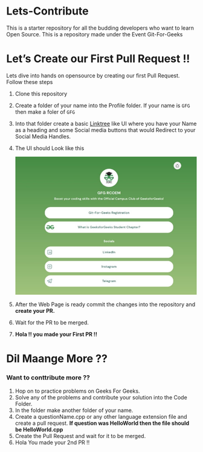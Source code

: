 # Lets-Contribute
This is a starter repository for all the budding developers who want to learn Open Source. This is a repository made under the Event Git-For-Geeks

# Let’s Create our First Pull Request !!

Lets dive into hands on opensource by creating our first Pull Request.
Follow these steps

1. Clone this repository
2. Create a folder of your name into the Profile folder. If your name is `GFG` then make a foler of `GFG` 
3. Into that folder create a basic [Linktree](https://linktr.ee/gfgrcoem) like UI where you have your Name as a heading and some Social media buttons that would Redirect to your Social Media Handles.
4. The UI should Look like this 
    
    <img src="./demo.jpeg"></img>
    
5. After the Web Page is ready commit the changes into the repository and **create your PR.**
6. Wait for the PR to be merged.
7. **Hola !! you made your First PR !!**

#  Dil Maange More ??
### Want to conttribute more ??
1. Hop on to practice problems on Geeks For Geeks.
2. Solve any of the problems and contribute your solution into the Code Folder.
3. In the folder make another folder of your name.
4. Create a questionName.cpp or any other language extension file and create a pull request. **If question was HelloWorld then the file should be HelloWorld.cpp**
5. Create the Pull Request and wait for it to be merged.
6. Hola You made your 2nd PR !! 